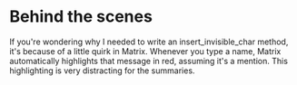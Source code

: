 # Behind the scenes

If you're wondering why I needed to write an insert_invisible_char method, it's because of a little quirk in Matrix.
Whenever you type a name, Matrix automatically highlights that message in red, assuming it's a mention.
This highlighting is very distracting for the summaries.
